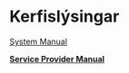 # Kerfislýsingar

[System Manual](system/system-manual.md)

[**Service Provider Manual**](system/service-provider-manual.md)